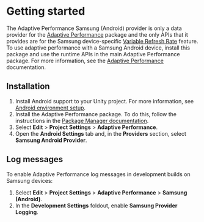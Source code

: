 # Getting started

The Adaptive Performance Samsung (Android) provider is only a data provider for the [Adaptive Performance](https://docs.unity3d.com/Packages/com.unity.adaptiveperformance@latest/index.html) package and the only APIs that it provides are for the Samsung device-specific [Variable Refresh Rate](vrr.md) feature. To use adaptive performance with a Samsung Android device, install this package and use the runtime APIs in the main Adaptive Performance package. For more information, see the [Adaptive Performance](https://docs.unity3d.com/Packages/com.unity.adaptiveperformance@latest/index.html) documentation.

## Installation

1. Install Android support to your Unity project. For more information, see [Android environment setup](https://docs.unity3d.com/Manual/android-sdksetup.html).
2. Install the Adaptive Performance package. To do this, follow the instructions in the [Package Manager documentation](https://docs.unity3d.com/Packages/com.unity.package-manager-ui@latest/index.html).
3. Select **Edit** > **Project Settings** > **Adaptive Performance**.
4. Open the **Android Settings** tab and, in the **Providers** section, select **Samsung Android Provider**.

## Log messages

To enable Adaptive Performance log messages in development builds on Samsung devices:

1. Select **Edit** > **Project Settings** > **Adaptive Performance** > **Samsung (Android)**.
2. In the **Development Settings** foldout, enable **Samsung Provider Logging**.
